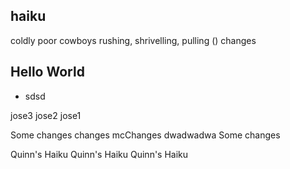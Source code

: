 ## haiku
coldly poor cowboys
rushing, shrivelling, pulling () changes

## Hello World


- sdsd


jose3
jose2
jose1






Some changes
changes mcChanges dwadwadwa
Some changes

Quinn's Haiku
Quinn's Haiku
Quinn's Haiku

